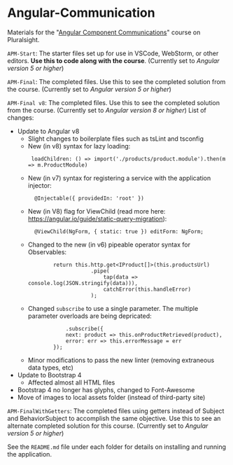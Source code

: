 # Angular-Communication
Materials for the "[Angular Component Communications](http://bit.ly/Angular-Communication)" course on Pluralsight.

`APM-Start`: The starter files set up for use in VSCode, WebStorm, or other editors. **Use this to code along with the course**. (Currently set to <i>Angular version 5 or higher</i>)

`APM-Final`: The completed files. Use this to see the completed solution from the course. (Currently set to <i>Angular version 5 or higher</i>)

`APM-Final v8`: The completed files. Use this to see the completed solution from the course. (Currently set to <i>Angular version 8 or higher</i>) List of changes:
- Update to Angular v8
  - Slight changes to boilerplate files such as tsLint and tsconfig
  - New (in v8) syntax for lazy loading:
    ```
     loadChildren: () => import('./products/product.module').then(m => m.ProductModule)
    ```
  - New (in v7) syntax for registering a service with the application injector:
    ```
      @Injectable({ providedIn: 'root' })
    ```
  - New (in V8) flag for ViewChild (read more here: https://angular.io/guide/static-query-migration):
    ```
      @ViewChild(NgForm, { static: true }) editForm: NgForm;
    ```
  - Changed to the new (in v6) pipeable operator syntax for Observables:
    ```
            return this.http.get<IProduct[]>(this.productsUrl)
                        .pipe(
                            tap(data => console.log(JSON.stringify(data))),
                            catchError(this.handleError)
                        );
    ```
  - Changed `subscribe` to use a single parameter. The multiple parameter overloads are being depricated:
    ```
                .subscribe({
                next: product => this.onProductRetrieved(product),
                error: err => this.errorMessage = err
            });
    ```
  - Minor modifications to pass the new linter (removing extraneous data types, etc)
- Update to Bootstrap 4
  - Affected almost all HTML files
- Bootstrap 4 no longer has glyphs, changed to Font-Awesome
- Move of images to local assets folder (instead of third-party site)

`APM-FinalWithGetters`: The completed files using getters instead of Subject and BehaviorSubject to accomplish the same objective. Use this to see an alternate completed solution for this course. (Currently set to <i>Angular version 5 or higher</i>)

See the `README.md` file under each folder for details on installing and running the application.
